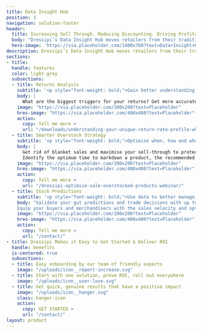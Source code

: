 ```yaml
---
title: Data Insight Hub
position: 3
navigation: solution-footer
header:
  title: Increasing Sell Through. Reducing Discounting. Driving Profitability.
  body: "Dressipi’s Data Insight Hub moves retailers from their traditional spreadsheet limitations to real time, deeper insights about customers, transactions, returns and operations, without any coding or IT intervention"
  hero-image: 'https://via.placeholder.com/1400x760?text=Data+Insight+Hub+page+banner'
description: Dressipi’s Data Insight Hub moves retailers from their traditional spreadsheet limitations to real time, deeper insights about customers, transactions, returns and operations, without any coding or IT intervention
sections:
- title:
  handle: features
  color: light-grey
  subsections:
  - title: Returns Analysis
    subtitle: '<p style="font-weight: bold;">Gain better understanding into what drives returns and ways to reduce them</p>'
    body: |
      What are the biggest triggers for your returns? Get more accurate and targeted insights that break down returns data, analysing the causes at both category and product level, along with practical ways to reduce them.
    image: "https://via.placeholder.com/200x200?text=Placeholder"
    hres-image: "https://via.placeholder.com/400x400?text=Placeholder"
    action:
      copy: Tell me more >
      url: "/downloads/understanding-your-unique-return-rate-profile-whitepaper/"
  - title: Smarter Overstock Strategy 
    subtitle: '<p style="font-weight: bold;">Optimise when, how and who you discount to</p>'
    body: |
      Get rid of blanket sales and maximise your sell-through to protect margins.
      Identify the optimum time to markdown a product, the recommended percentage to use and a distribution method that matches the right products to the right customers.
    image: "https://via.placeholder.com/200x200?text=Placeholder"
    hres-image: "https://via.placeholder.com/400x400?text=Placeholder"
    action:
      copy: Tell me more >
      url: "/dressipi-optimise-sale-overstocked-products-webinar/"
  - title: Stock Predictions
    subtitle: '<p style="font-weight: bold;">Use data to better manage, forecast and buy products</p>'
    body: "Validate your gut predictions and trade decisions with up to the minute data.
    Equip your buyers and merchandisers with the sales velocity and optimal size ratios for every product at SKU level to help inform replenishment decisions and the shape of future buys."
    image: "https://via.placeholder.com/200x200?text=Placeholder"
    hres-image: "https://via.placeholder.com/400x400?text=Placeholder"
    action:
      copy: Tell me more >
      url: "/contact/"
- title: Dressipi Makes it Easy to Get Started & Deliver ROI
  handle: benefits
  is-centered: true
  subsections:
  - title: Easy onboarding by our team of friendly experts
    image: "/uploads/icon__report-increase.svg"
  - title: Start with one solution, prove ROI, roll out everywhere
    image: "/uploads/icon__user-love.svg"
  - title: Get quick, genuine results that have a positive impact
    image: "/uploads/icon__hanger.svg"
    class: hanger-icon
    action:
      copy: GET STARTED >
      url: "/contact/"
layout: product
---
```

